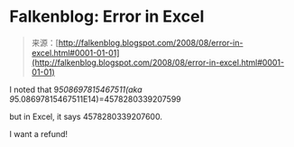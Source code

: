 <!--yml
category: 未分类
date: 2024-05-12 23:01:26
-->

# Falkenblog: Error in Excel

> 来源：[http://falkenblog.blogspot.com/2008/08/error-in-excel.html#0001-01-01](http://falkenblog.blogspot.com/2008/08/error-in-excel.html#0001-01-01)

I noted that 9*508697815467511(aka 9*5.08697815467511E14)=4578280339207599

but in Excel, it says 4578280339207600\.

I want a refund!